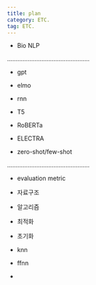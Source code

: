 ```yaml
---
title: plan
category: ETC.
tag: ETC.
---
```


- Bio NLP


................................................



- gpt

- elmo

- rnn


- T5


- RoBERTa


- ELECTRA


- zero-shot/few-shot


................................................


- evaluation metric

- 자료구조

- 알고리즘

- 최적화

- 초기화

- knn

- ffnn

- 
